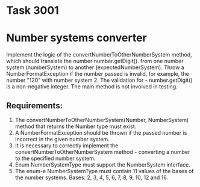 # Task 3001
# Number systems converter

Implement the logic of the convertNumberToOtherNumberSystem method, which should translate the number number.getDigit().
from one number system (numberSystem) to another (expectedNumberSystem).
Throw a NumberFormatException if the number passed is invalid, for example, the number "120" with number system 2.
The validation for - number.getDigit() is a non-negative integer.
The main method is not involved in testing.


## Requirements:
1. The convertNumberToOtherNumberSystem(Number, NumberSystem) method that returns the Number type must exist.
2. A NumberFormatException should be thrown if the passed number is incorrect in the given number system.
3. It is necessary to correctly implement the convertNumberToOtherNumberSystem method - converting 
	a number to the specified number system.
4. Enum NumberSystemType must support the NumberSystem interface.
5. The enum-e NumberSystemType must contain 11 values of the bases of the number systems. 
	Bases: 2, 3, 4, 5, 6, 7, 8, 9, 10, 12 and 16.